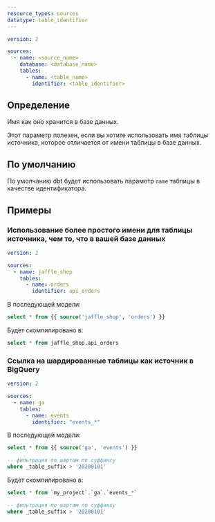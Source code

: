```yaml
---
resource_types: sources
datatype: table_identifier
---
```


<File name='models/<filename>.yml'>

```yml
version: 2

sources:
  - name: <source_name>
    database: <database_name>
    tables:
      - name: <table_name>
        identifier: <table_identifier>

```

</File>

## Определение
Имя <Term id="table" /> как оно хранится в базе данных.

Этот параметр полезен, если вы хотите использовать имя таблицы источника, которое отличается от имени таблицы в базе данных.

## По умолчанию
По умолчанию dbt будет использовать параметр `name` таблицы в качестве идентификатора.

## Примеры
### Использование более простого имени для таблицы источника, чем то, что в вашей базе данных

<File name='models/<filename>.yml'>

```yml
version: 2

sources:
  - name: jaffle_shop
    tables:
      - name: orders
        identifier: api_orders

```

</File>


В последующей модели:
```sql
select * from {{ source('jaffle_shop', 'orders') }}
```

Будет скомпилировано в:
```sql
select * from jaffle_shop.api_orders
```

### Ссылка на шардированные таблицы как источник в BigQuery

<File name='models/<filename>.yml'>

```yml
version: 2

sources:
  - name: ga
    tables:
      - name: events
        identifier: "events_*"

```

</File>


В последующей модели:
```sql
select * from {{ source('ga', 'events') }}

-- фильтрация по шартам по суффиксу
where _table_suffix > '20200101'
```

Будет скомпилировано в:
```sql
select * from `my_project`.`ga`.`events_*`

-- фильтрация по шартам по суффиксу
where _table_suffix > '20200101'
```